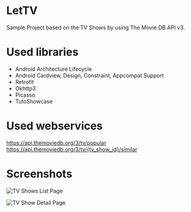# LetTV
Sample Project based on the TV Shows by using The Movie DB API v3.

# Used libraries
- Android Architecture Lifecycle
- Android Cardview, Design, Constraint, Appcompat Support
- Retrofit
- Okhttp3
- Picasso
- TutoShowcase

# Used webservices 

https://api.themoviedb.org/3/tv/popular
https://api.themoviedb.org/3/tv/{tv_show_id}/similar

# Screenshots

![TV Shows List Page](https://raw.github.com/colfish/LetTV/master/screenshots/tv_shows_list.png)

![TV Show Detail Page](https://raw.github.com/colfish/LetTV/master/screenshots/tv_show_detail.png)